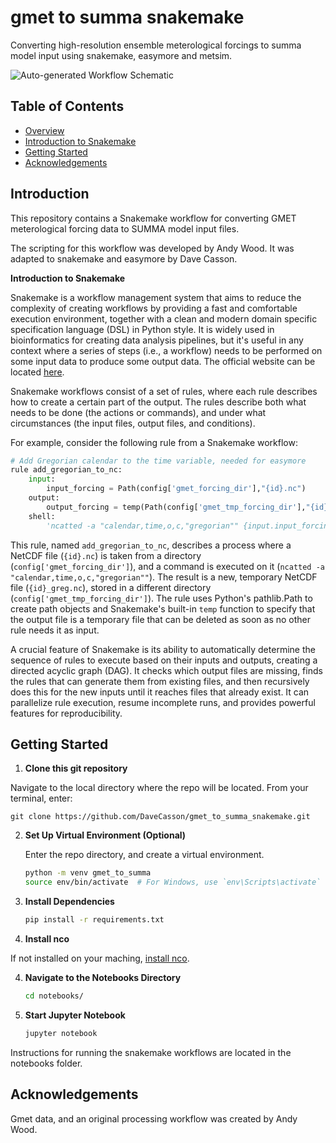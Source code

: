# gmet to summa snakemake

Converting high-resolution ensemble meterological forcings to summa model input using snakemake, easymore and metsim.

![Auto-generated Workflow Schematic]('https://github.com/DaveCasson/gmet_to_summa_snakemake/blob/main/workflow/reports/gmet_to_summa.png')

## Table of Contents
- [Overview](#overview)
- [Introduction to Snakemake](#introduction_to_snakemake)
- [Getting Started](#getting_started)
- [Acknowledgements](#acknowledgements)

## Introduction

This repository contains a Snakemake workflow for converting GMET meterological forcing data to SUMMA model input files.

The scripting for this workflow was developed by Andy Wood. It was adapted to snakemake and easymore by Dave Casson.


**Introduction to Snakemake**

Snakemake is a workflow management system that aims to reduce the complexity of creating workflows by providing a fast and comfortable execution environment, together with a clean and modern domain specific specification language (DSL) in Python style. It is widely used in bioinformatics for creating data analysis pipelines, but it's useful in any context where a series of steps (i.e., a workflow) needs to be performed on some input data to produce some output data. The official website can be located [here](https://snakemake.github.io/).

Snakemake workflows consist of a set of rules, where each rule describes how to create a certain part of the output. The rules describe both what needs to be done (the actions or commands), and under what circumstances (the input files, output files, and conditions).

For example, consider the following rule from a Snakemake workflow:

```python
# Add Gregorian calendar to the time variable, needed for easymore
rule add_gregorian_to_nc:
    input:  
        input_forcing = Path(config['gmet_forcing_dir'],"{id}.nc")
    output:
        output_forcing = temp(Path(config['gmet_tmp_forcing_dir'],"{id}_greg.nc"))
    shell:
        'ncatted -a "calendar,time,o,c,"gregorian"" {input.input_forcing} {output.output_forcing}'
```

This rule, named `add_gregorian_to_nc`, describes a process where a NetCDF file (`{id}.nc`) is taken from a directory (`config['gmet_forcing_dir']`), and a command is executed on it (`ncatted -a "calendar,time,o,c,"gregorian""`). The result is a new, temporary NetCDF file (`{id}_greg.nc`), stored in a different directory (`config['gmet_tmp_forcing_dir']`). The rule uses Python's pathlib.Path to create path objects and Snakemake's built-in `temp` function to specify that the output file is a temporary file that can be deleted as soon as no other rule needs it as input.

A crucial feature of Snakemake is its ability to automatically determine the sequence of rules to execute based on their inputs and outputs, creating a directed acyclic graph (DAG). It checks which output files are missing, finds the rules that can generate them from existing files, and then recursively does this for the new inputs until it reaches files that already exist. It can parallelize rule execution, resume incomplete runs, and provides powerful features for reproducibility.


## Getting Started


1. **Clone this git repository**

  Navigate to the local directory where the repo will be located. From your terminal, enter:

  `git clone https://github.com/DaveCasson/gmet_to_summa_snakemake.git`


2. **Set Up Virtual Environment (Optional)**  

    Enter the repo directory, and create a virtual environment.

   ```bash
   python -m venv gmet_to_summa
   source env/bin/activate  # For Windows, use `env\Scripts\activate`
   ```

3. **Install Dependencies**  
   ```bash
   pip install -r requirements.txt
   ```

4. **Install nco**

  If not installed on your maching, [install nco](https://formulae.brew.sh/formula/nco).


4. **Navigate to the Notebooks Directory**  
   ```bash
   cd notebooks/
   ```

5. **Start Jupyter Notebook**  
   ```bash
   jupyter notebook
   ```

Instructions for running the snakemake workflows are located in the notebooks folder.


## Acknowledgements

Gmet data, and an original processing workflow was created by Andy Wood.
